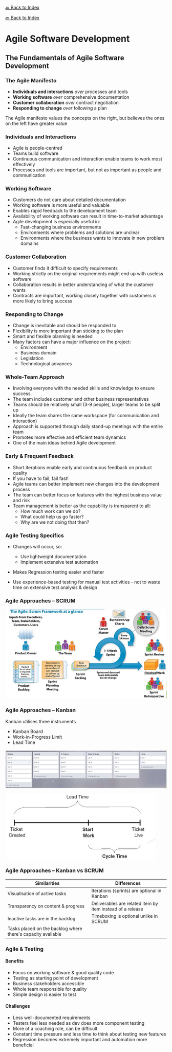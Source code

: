 [🔙 Back to Index](../index.md)

[🔙 Back to Index](../index.md)

# Agile Software Development

## The Fundamentals of Agile Software Development 
### The Agile Manifesto
* **Individuals and interactions** _over_ processes and tools 
* **Working software** _over_ comprehensive documentation
* **Customer collaboration** _over_ contract negotiation
* **Responding to change** _over_ following a plan 

The Agile manifesto values the concepts on the right, but believes the ones on the left have greater value

### Individuals and Interactions
* Agile is people-centred
* Teams build software
* Continuous communication and interaction enable teams to work most effectively
* Processes and tools are important, but not as important as people and communication

### Working Software
* Customers do not care about detailed documentation
* Working software is more useful and valuable
* Enables rapid feedback to the development team
* Availability of working software can result in time-to-market advantage
* Agile development is especially useful in:
  * Fast-changing business environments
  * Environments where problems and solutions are unclear
  * Environments where the business wants to innovate in new problem domains

### Customer Collaboration
* Customer finds it difficult to specify requirements
* Working strictly on the original requirements might end up with useless software
* Collaboration results in better understanding of what the customer wants
* Contracts are important, working closely together with customers is more likely to bring success

### Responding to Change
* Change is inevitable and should be responded to
* Flexibility is more important than sticking to the plan
* Smart and flexible planning is needed
* Many factors can have a major influence on the project:
  * Environment
  * Business domain
  * Legislation
  * Technological advances

### Whole-Team Approach
* Involving everyone with the needed skills and knowledge to ensure success.
* The team includes customer and other business representatives
* Teams should be relatively small (3-9 people), larger teams to be split up
* Ideally the team shares the same workspace (for communication and interaction)
* Approach is supported through daily stand-up meetings with the entire team
* Promotes more effective and efficient team dynamics
* One of the main ideas behind Agile development

### Early & Frequent Feedback
* Short iterations enable early and continuous feedback on product quality
* If you have to fail, fail fast!
* Agile teams can better implement new changes into the development process
* The team can better focus on features with the highest business value and risk
* Team management is better as the capability is transparent to all:
  * How much work can we do?
  * What could help us go faster?
  * Why are we not doing that then?

### Agile Testing Specifics
* Changes will occur, so:
  * Use lightweight documentation
  * Implement extensive test automation
* Makes Regression testing easier and faster

* Use experience-based testing for manual test activities - not to waste time on extensive test analysis & design

### Agile Approaches – SCRUM
![image9.png](assets/image9.png)


### Agile Approaches – Kanban
Kanban utilises three instruments
- Kanban Board
- Work-in-Progress Limit
- Lead Time

![image10.png](assets/image10.png)

![image11.png](assets/image11.png)

### Agile Approaches – Kanban vs SCRUM
| **Similarities**                                             | **Differences**                                            |
|--------------------------------------------------------------|------------------------------------------------------------|
| Visualisation of active tasks                                | Iterations (sprints) are optional in Kanban                |
| Transparency on content & progress                           | Deliverables are related item by item instead of a release |
| Inactive tasks are in the backlog                            | Timeboxing is optional unlike in SCRUM                     |
| Tasks placed on the backlog where there's capacity available |                                                            |

### Agile & Testing
#### Benefits
* Focus on working software & good quality code
* Testing as starting point of development
* Business stakeholders accessible
* Whole team responsible for quality
* Simple design is easier to test

#### Challenges
* Less well-documented requirements
* Testers feel less needed as dev does more component testing
* More of a coaching role, can be difficult
* Constant time pressure and less time to think about testing new features
* Regression becomes extremely important and automation more beneficial


